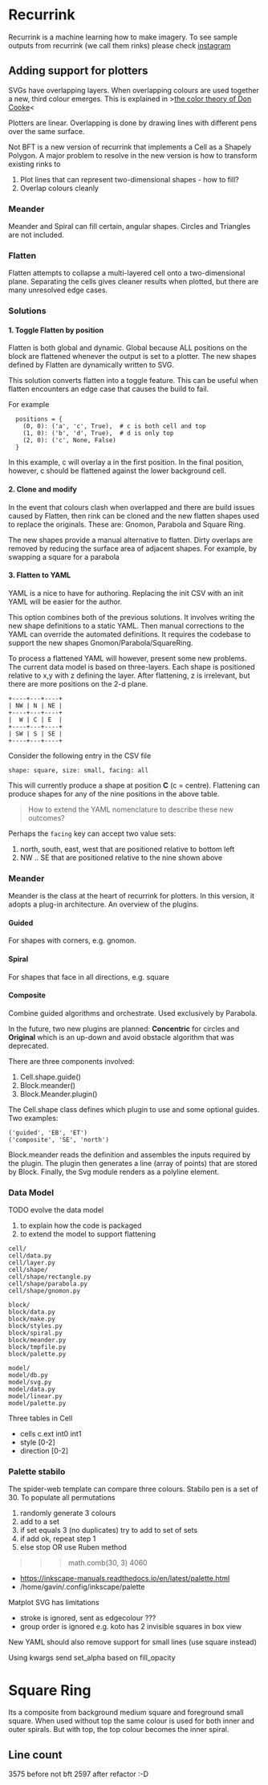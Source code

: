 # Recurrink

Recurrink is a machine learning how to make imagery.
To see sample outputs from recurrink (we call them rinks) please check
[instagram](instagram.com/recurrink)

## Adding support for plotters

SVGs have overlapping layers. 
When overlapping colours are used together a new, third colour emerges.
This is explained in >[the color theory of Don Cooke](https://www.stumptownprinters.com/news/2016/10/26/color-by-overprinting)<

Plotters are linear. Overlapping is done by drawing lines with different pens over the same surface.

Not BFT is a new version of recurrink that implements a Cell as a Shapely Polygon. A major problem to resolve in the new version is how to transform 
existing rinks to 

1. Plot lines that can represent two-dimensional shapes - how to fill?
1. Overlap colours cleanly

### Meander 
Meander and Spiral can fill certain, angular shapes. Circles and Triangles are not included.

### Flatten
Flatten attempts to collapse a multi-layered cell onto a two-dimensional plane.
Separating the cells gives cleaner results when plotted, but there are many unresolved edge cases. 

### Solutions

#### 1. Toggle Flatten by position

Flatten is both global and dynamic. Global because ALL positions on the block are flattened whenever the output is set to a plotter. The new shapes defined by Flatten are dynamically written to SVG.

This solution converts flatten into a toggle feature. This can be useful when flatten encounters an edge case that causes the build to fail.

For example
```
  positions = {
    (0, 0): ('a', 'c', True),  # c is both cell and top
    (1, 0): ('b', 'd', True),  # d is only top
    (2, 0): ('c', None, False)
  }
```
In this example, c will overlay a in the first position. In the final position, however, c should be flattened against the lower background cell. 

#### 2. Clone and modify
In the event that colours clash when overlapped and there are build issues caused by Flatten, then rink can be cloned and the new flatten shapes used to replace the originals. These are: Gnomon, Parabola and Square Ring.

The new shapes provide a manual alternative to flatten. Dirty overlaps are removed by reducing the surface area of adjacent shapes. For example, by swapping a square for a parabola

#### 3. Flatten to YAML
YAML is a nice to have for authoring. 
Replacing the init CSV with an init YAML will be easier for the author.

This option combines both of the previous solutions. 
It involves writing the new shape definitions to a static YAML.
Then manual corrections to the YAML can override the automated definitions. It requires the codebase to support the new shapes Gnomon/Parabola/SquareRing. 

To process a flattened YAML will however, present some new problems. 
The current data model is based on three-layers.
Each shape is positioned relative to x,y with z defining the layer.
After flattening, z is irrelevant, but there are more positions on the 2-d plane.

```
+----+---+----+
| NW | N | NE |
+----+---+----+
|  W | C | E  |
+----+---+----+
| SW | S | SE |
+----+---+----+
```
Consider the following entry in the CSV file
```
shape: square, size: small, facing: all
```
This will currently produce a shape at position __C__ (c = centre).
Flattening can produce shapes for any of the nine positions in the above table.

> How to extend the YAML nomenclature to describe these new outcomes?

Perhaps the `facing` key can accept two value sets:
1. north, south, east, west that are positioned relative to bottom left
2. NW .. SE that are positioned relative to the nine shown above


### Meander
Meander is the class at the heart of recurrink for plotters.
In this version, it adopts a plug-in architecture. An overview of the plugins.

#### Guided
For shapes with corners, e.g. gnomon.

#### Spiral
For shapes that face in all directions, e.g. square

#### Composite
Combine guided algorithms and orchestrate. Used exclusively by Parabola.

In the future, two new plugins are planned: __Concentric__ for circles and __Original__ which is an up-down and avoid obstacle algorithm that was deprecated.

There are three components involved:

1. Cell.shape.guide()
1. Block.meander()
1. Block.Meander.plugin()

The Cell.shape class defines which plugin to use and some optional guides. Two examples:

```
('guided', 'EB', 'ET')           
('composite', 'SE', 'north')
```

Block.meander reads the definition and assembles the inputs required by the plugin. The plugin then generates a line (array of points) that are stored by Block. Finally, the Svg module renders as a polyline element.


### Data Model
TODO evolve the data model
1. to explain how the code is packaged
2. to extend the model to support flattening

```
cell/
cell/data.py
cell/layer.py
cell/shape/
cell/shape/rectangle.py
cell/shape/parabola.py
cell/shape/gnomon.py

block/
block/data.py
block/make.py
block/styles.py
block/spiral.py
block/meander.py
block/tmpfile.py
block/palette.py

model/
model/db.py
model/svg.py
model/data.py
model/linear.py
model/palette.py
```
Three tables in Cell
- cells c.ext int0 int1
- style [0-2]
- direction [0-2]

### Palette stabilo
The spider-web template can compare three colours.
Stabilo pen is a set of 30.
To populate all permutations 
1. randomly generate 3 colours
1. add to a set
1. if set equals 3 (no duplicates) try to add to set of sets
1. if add ok, repeat step 1
1. else stop
OR use Ruben method
>>> math.comb(30, 3)
4060

-  https://inkscape-manuals.readthedocs.io/en/latest/palette.html
-  /home/gavin/.config/inkscape/palette

Matplot SVG has limitations
- stroke is ignored, sent as edgecolour ???
- group order is ignored e.g. koto has 2 invisible squares in box view

New YAML should also remove support for small lines (use square instead)

Using kwargs send set_alpha based on fill_opacity
[](https://matplotlib.org/devdocs/api/_as_gen/matplotlib.artist.Artist.set_alpha.html#matplotlib.artist.Artist.set_alpha)


# Square Ring

Its a composite from background medium square and foreground small square.
When used without top the same colour is used for both inner and outer spirals.
But with top, the top colour becomes the inner spiral.

## Line count
3575 before not bft
2597 after refactor :-D
